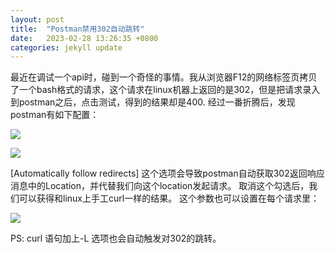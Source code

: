 ```yaml
---
layout: post
title:  "Postman禁用302自动跳转"
date:   2023-02-28 13:26:35 +0800
categories: jekyll update
---
```

最近在调试一个api时，碰到一个奇怪的事情。我从浏览器F12的网络标签页拷贝了一个bash格式的请求，这个请求在linux机器上返回的是302，但是把请求录入到postman之后，点击测试，得到的结果却是400.
经过一番折腾后，发现postman有如下配置：

![](https://f.003721.xyz/2023/02/23048c1bb7f88ae337fa343cae1c9a3e.png)

![](https://f.003721.xyz/2023/02/7b646aba8d5ffecf9a05c1064efaa879.png)

[Automatically follow redirects] 这个选项会导致postman自动获取302返回响应消息中的Location，并代替我们向这个location发起请求。
取消这个勾选后，我们可以获得和linux上手工curl一样的结果。
这个参数也可以设置在每个请求里：

![](https://f.003721.xyz/2023/02/f3b4f57758a86ebf9f0f44cd8572d7cf.png)

PS: curl 语句加上-L 选项也会自动触发对302的跳转。

